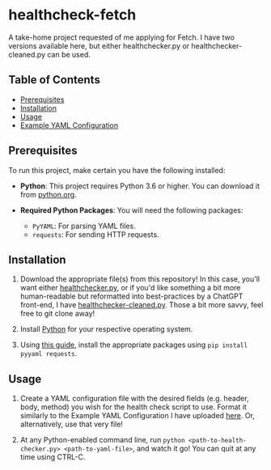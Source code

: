 # healthcheck-fetch
A take-home project requested of me applying for Fetch. I have two versions available here, but either healthchecker.py or healthchecker-cleaned.py can be used.

## Table of Contents

- [Prerequisites](#prerequisites)
- [Installation](#installation)
- [Usage](#usage)
- [Example YAML Configuration](https://github.com/Tedtanium/healthcheck-fetch/blob/main/sample.yml)

## Prerequisites

To run this project, make certain you have the following installed:

- **Python**: This project requires Python 3.6 or higher. You can download it from [python.org](https://www.python.org/downloads/).

- **Required Python Packages**: You will need the following packages:
  - `PyYAML`: For parsing YAML files.
  - `requests`: For sending HTTP requests.

## Installation

1. Download the appropriate file(s) from this repository! In this case, you'll want either [healthchecker.py](https://github.com/Tedtanium/healthcheck-fetch/blob/main/healthchecker.py), or if you'd like something a bit more human-readable but reformatted into best-practices by a ChatGPT front-end, I have [healthchecker-cleaned.py](https://github.com/Tedtanium/healthcheck-fetch/blob/main/healthchecker-cleaned.py). Those a bit more savvy, feel free to git clone away!

2. Install [Python](https://www.python.org/downloads/) for your respective operating system.

3. Using [this guide](https://packaging.python.org/en/latest/tutorials/installing-packages/), install the appropriate packages using `pip install pyyaml requests`.

## Usage

1. Create a YAML configuration file with the desired fields (e.g. header, body, method) you wish for the health check script to use. Format it similarly to the Example YAML Configuration I have uploaded [here](https://github.com/Tedtanium/healthcheck-fetch/blob/main/sample.yml). Or, alternatively, use that very file!

2. At any Python-enabled command line, run `python <path-to-health-checker.py> <path-to-yaml-file>`, and watch it go! You can quit at any time using CTRL-C.
